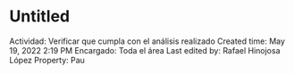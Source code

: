 # Untitled

Actividad: Verificar que cumpla con el análisis realizado
Created time: May 19, 2022 2:19 PM
Encargado: Toda el área
Last edited by: Rafael Hinojosa López
Property: Pau